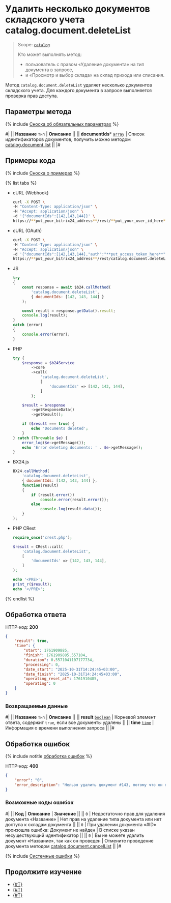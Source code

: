 # Удалить несколько документов складского учета catalog.document.deleteList

> Scope: [`catalog`](../../scopes/permissions.md)
>
> Кто может выполнять метод:
> - пользователь с правом «Удаление документа» на тип документа в запросе,
> - и «Просмотр и выбор склада» на склад прихода или списания.

Метод `catalog.document.deleteList` удаляет несколько документов складского учета. Для каждого документа в запросе выполняется проверка прав доступа. 

## Параметры метода

{% include [Сноска об обязательных параметрах](../../../_includes/required.md) %}

#|
|| **Название**
`тип` | **Описание** ||
|| **documentIds***
[`array`](../../data-types.md) | Список идентификаторов документов, получить можно методом [catalog.document.list](./catalog-document-list.md) ||
|#

## Примеры кода

{% include [Сноска о примерах](../../../_includes/examples.md) %}

{% list tabs %}

- cURL (Webhook)

    ```bash
    curl -X POST \
    -H "Content-Type: application/json" \
    -H "Accept: application/json" \
    -d '{"documentIds":[142,143,144]}' \
    https://**put_your_bitrix24_address**/rest/**put_your_user_id_here**/**put_your_webbhook_here**/catalog.document.deleteList
    ```

- cURL (OAuth)

    ```bash
    curl -X POST \
    -H "Content-Type: application/json" \
    -H "Accept: application/json" \
    -d '{"documentIds":[142,143,144],"auth":"**put_access_token_here**"}' \
    https://**put_your_bitrix24_address**/rest/catalog.document.deleteList
    ```

- JS

    ```js
    try
    {
    	const response = await $b24.callMethod(
    		'catalog.document.deleteList',
    		{ documentIds: [142, 143, 144] }
    	);

    	const result = response.getData().result;
    	console.log(result);
    }
    catch (error)
    {
    	console.error(error);
    }
    ```

- PHP

    ```php
    try {
        $response = $b24Service
            ->core
            ->call(
                'catalog.document.deleteList',
                [
                    'documentIds' => [142, 143, 144],
                ]
            );

        $result = $response
            ->getResponseData()
            ->getResult();

        if ($result === true) {
            echo 'Documents deleted';
        }
    } catch (Throwable $e) {
        error_log($e->getMessage());
        echo 'Error deleting documents: ' . $e->getMessage();
    }
    ```

- BX24.js

    ```js
    BX24.callMethod(
        'catalog.document.deleteList',
        { documentIds: [142, 143, 144] },
        function(result)
        {
            if (result.error())
                console.error(result.error());
            else
                console.log(result.data());
        }
    );
    ```

- PHP CRest

    ```php
    require_once('crest.php');

    $result = CRest::call(
        'catalog.document.deleteList',
        [
            'documentIds' => [142, 143, 144],
        ]
    );

    echo '<PRE>';
    print_r($result);
    echo '</PRE>';
    ```

{% endlist %}

## Обработка ответа

HTTP-код: **200**

```json
{
    "result": true,
    "time": {
        "start": 1761909885,
        "finish": 1761909885.557104,
        "duration": 0.5571041107177734,
        "processing": 0,
        "date_start": "2025-10-31T14:24:45+03:00",
        "date_finish": "2025-10-31T14:24:45+03:00",
        "operating_reset_at": 1761910485,
        "operating": 0
    }
}
```

### Возвращаемые данные

#|
|| **Название**
`тип` | **Описание** ||
|| **result**
[`boolean`](../../data-types.md) | Корневой элемент ответа, содержит `true`, если все документы удалены ||
|| **time**
[`time`](../../data-types.md#time) | Информация о времени выполнения запроса ||
|#

## Обработка ошибок

{% include notitle [обработка ошибок](../../../_includes/error-info.md) %}

HTTP-код: **400**

```json
{
    "error": "0",
    "error_description": "Нельзя удалить документ #143, потому что он проведен"
} 
```

### Возможные коды ошибок

#|
|| **Код** | **Описание** | **Значение** ||
|| `0` | Недостаточно прав для удаления документа «Название» | Нет прав на удаление типа документа или нет доступа к складам документа ||
|| `0` | При удалении документа «#ID» произошла ошибка: Документ не найден | В списке указан несуществующий идентификатор ||
|| `0` | Вы не можете удалить документ «Название», так как он проведен | Отмените проведение документа методом [catalog.document.cancelList](./catalog-document-cancel-list.md) ||
|#

{% include [Системные ошибки](../../../_includes/system-errors.md) %}

## Продолжите изучение

- [{#T}](./catalog-document-delete.md)
- [{#T}](./catalog-document-cancel-list.md)
- [{#T}](./catalog-document-list.md)



